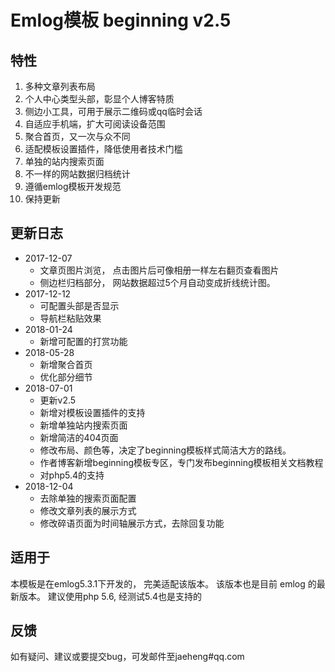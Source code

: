 # Emlog模板 beginning v2.5

## 特性

1. 多种文章列表布局
2. 个人中心类型头部，彰显个人博客特质
3. 侧边小工具，可用于展示二维码或qq临时会话
4. 自适应手机端，扩大可阅读设备范围
5. 聚合首页，又一次与众不同
6. 适配模板设置插件，降低使用者技术门槛
7. 单独的站内搜索页面
8. 不一样的网站数据归档统计
9. 遵循emlog模板开发规范
0. 保持更新

## 更新日志

- 2017-12-07
    - 文章页图片浏览， 点击图片后可像相册一样左右翻页查看图片
    - 侧边栏归档部分， 网站数据超过5个月自动变成折线统计图。
- 2017-12-12
    - 可配置头部是否显示
    - 导航栏粘贴效果
- 2018-01-24
    - 新增可配置的打赏功能
- 2018-05-28
    - 新增聚合首页
    - 优化部分细节
- 2018-07-01
    - 更新v2.5
    - 新增对模板设置插件的支持
    - 新增单独站内搜索页面
    - 新增简洁的404页面
    - 修改布局、颜色等，决定了beginning模板样式简洁大方的路线。
    - 作者博客新增beginning模板专区，专门发布beginning模板相关文档教程
    - 对php5.4的支持
- 2018-12-04
    - 去除单独的搜索页面配置
    - 修改文章列表的展示方式
    - 修改碎语页面为时间轴展示方式，去除回复功能
## 适用于
本模板是在emlog5.3.1下开发的， 完美适配该版本。 该版本也是目前 emlog 的最新版本。
建议使用php 5.6, 经测试5.4也是支持的

## 反馈
如有疑问、建议或要提交bug，可发邮件至jaeheng#qq.com
